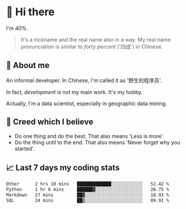 # 👋 Hi there

I'm *40%*.

> It's a nickname and the real name also in a way.
> My real name pronunciation is similar to *forty percent* ('四成') in Chinese.

## :speech_balloon: About me

An informal developer. In Chinese, I'm called it as '野生的程序员'.

In fact, _development_ is not my main work. It's my hobby.

Actually, I'm a data scientist, especially in geographic data mining.

## :see_no_evil: Creed which I believe

- Do one thing and do the best. That also means 'Less is more'.
- Do the thing until to the end. That also means 'Never forget why you started'.

## :chart_with_upwards_trend: Last 7 days my coding stats

<!--START_SECTION:waka-->

```txt
Other      2 hrs 10 mins   █████████████░░░░░░░░░░░░   52.42 %
Python     1 hr 6 mins     ██████▓░░░░░░░░░░░░░░░░░░   26.75 %
Markdown   27 mins         ██▓░░░░░░░░░░░░░░░░░░░░░░   10.93 %
SQL        24 mins         ██▒░░░░░░░░░░░░░░░░░░░░░░   09.91 %
```

<!--END_SECTION:waka-->
